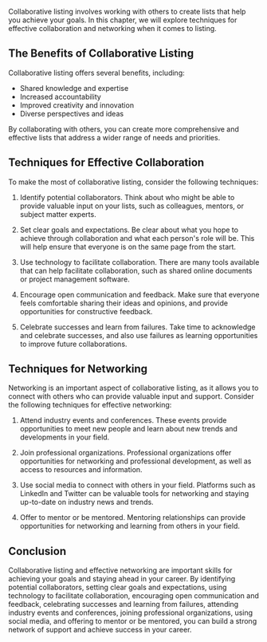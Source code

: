 
Collaborative listing involves working with others to create lists that help you achieve your goals. In this chapter, we will explore techniques for effective collaboration and networking when it comes to listing.

The Benefits of Collaborative Listing
-------------------------------------

Collaborative listing offers several benefits, including:

* Shared knowledge and expertise
* Increased accountability
* Improved creativity and innovation
* Diverse perspectives and ideas

By collaborating with others, you can create more comprehensive and effective lists that address a wider range of needs and priorities.

Techniques for Effective Collaboration
--------------------------------------

To make the most of collaborative listing, consider the following techniques:

1. Identify potential collaborators. Think about who might be able to provide valuable input on your lists, such as colleagues, mentors, or subject matter experts.

2. Set clear goals and expectations. Be clear about what you hope to achieve through collaboration and what each person's role will be. This will help ensure that everyone is on the same page from the start.

3. Use technology to facilitate collaboration. There are many tools available that can help facilitate collaboration, such as shared online documents or project management software.

4. Encourage open communication and feedback. Make sure that everyone feels comfortable sharing their ideas and opinions, and provide opportunities for constructive feedback.

5. Celebrate successes and learn from failures. Take time to acknowledge and celebrate successes, and also use failures as learning opportunities to improve future collaborations.

Techniques for Networking
-------------------------

Networking is an important aspect of collaborative listing, as it allows you to connect with others who can provide valuable input and support. Consider the following techniques for effective networking:

1. Attend industry events and conferences. These events provide opportunities to meet new people and learn about new trends and developments in your field.

2. Join professional organizations. Professional organizations offer opportunities for networking and professional development, as well as access to resources and information.

3. Use social media to connect with others in your field. Platforms such as LinkedIn and Twitter can be valuable tools for networking and staying up-to-date on industry news and trends.

4. Offer to mentor or be mentored. Mentoring relationships can provide opportunities for networking and learning from others in your field.

Conclusion
----------

Collaborative listing and effective networking are important skills for achieving your goals and staying ahead in your career. By identifying potential collaborators, setting clear goals and expectations, using technology to facilitate collaboration, encouraging open communication and feedback, celebrating successes and learning from failures, attending industry events and conferences, joining professional organizations, using social media, and offering to mentor or be mentored, you can build a strong network of support and achieve success in your career.
